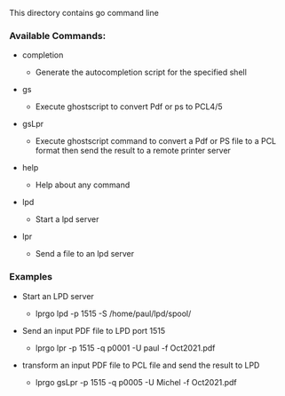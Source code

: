 This directory contains go command line
### Available Commands:
- completion
  - Generate the autocompletion script for the specified shell


- gs 
  - Execute ghostscript to convert Pdf or ps to PCL4/5


- gsLpr       
  - Execute ghostscript command to convert a Pdf or PS file to a PCL format  then send the result to a remote printer server 
   
     
- help        
  - Help about any command
  
      
- lpd         
  - Start a lpd server

        
- lpr         
  - Send a file to an lpd server


### Examples

- Start an LPD server  
  - lprgo  lpd  -p 1515 -S /home/paul/lpd/spool/
        

- Send an input PDF  file to  LPD port 1515
  - lprgo  lpr -p 1515 -q p0001 -U paul -f Oct2021.pdf 
        

- transform an input PDF  file to PCL file and send the result to LPD 
  - lprgo gsLpr  -p 1515 -q p0005  -U Michel  -f Oct2021.pdf 
        


